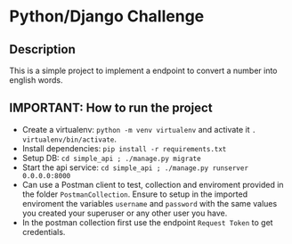 

# Python/Django Challenge

## Description
This is a simple project to implement a endpoint to convert a number into english words.


## IMPORTANT: How to run the project

* Create a virtualenv: `python -m venv virtualenv` and activate it `. virtualenv/bin/activate`.
* Install dependencies: `pip install -r requirements.txt`
* Setup DB: `cd simple_api ; ./manage.py migrate`
* Start the api service: `cd simple_api ; ./manage.py runserver 0.0.0.0:8000`
* Can use a Postman client to test, collection and enviroment provided in the folder `PostmanCollection`. Ensure to setup in the imported enviroment the variables `username` and `password` with the same values you created your superuser or any other user you have.
* In the postman collection first use the endpoint `Request Token` to get credentials.
